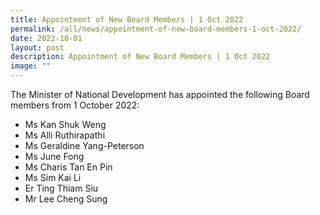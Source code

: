 ```yaml
---
title: Appointment of New Board Members | 1 Oct 2022
permalink: /all/news/appointment-of-new-board-members-1-oct-2022/
date: 2022-10-01
layout: post
description: Appointment of New Board Members | 1 Oct 2022
image: ""
---
```

The Minister of National Development has appointed the following Board members from 1 October 2022:
*   Ms Kan Shuk Weng
*   Ms Alli Ruthirapathi
*   Ms Geraldine Yang-Peterson
*   Ms June Fong
*   Ms Charis Tan En Pin
*   Ms Sim Kai Li
*   Er Ting Thiam Siu
*   Mr Lee Cheng Sung
